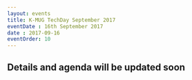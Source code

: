 ```yaml
---
layout: events
title: K-MUG TechDay September 2017
eventDate : 16th September 2017
date : 2017-09-16
eventOrder: 10
---
```


## Details and agenda will be updated soon